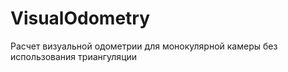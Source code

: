 # VisualOdometry
Расчет визуальной одометрии для монокулярной камеры без использования триангуляции
